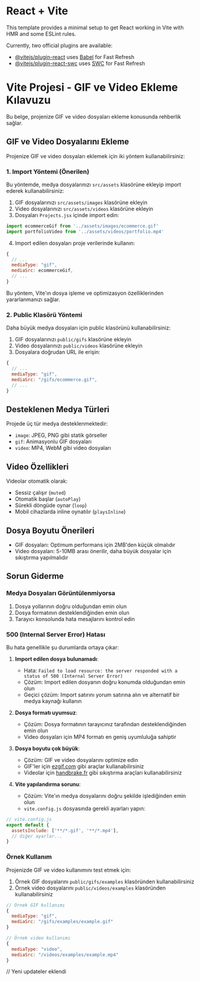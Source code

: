 # React + Vite

This template provides a minimal setup to get React working in Vite with HMR and some ESLint rules.

Currently, two official plugins are available:

- [@vitejs/plugin-react](https://github.com/vitejs/vite-plugin-react/blob/main/packages/plugin-react/README.md) uses [Babel](https://babeljs.io/) for Fast Refresh
- [@vitejs/plugin-react-swc](https://github.com/vitejs/vite-plugin-react-swc) uses [SWC](https://swc.rs/) for Fast Refresh

# Vite Projesi - GIF ve Video Ekleme Kılavuzu

Bu belge, projenize GIF ve video dosyaları ekleme konusunda rehberlik sağlar.

## GIF ve Video Dosyalarını Ekleme

Projenize GIF ve video dosyaları eklemek için iki yöntem kullanabilirsiniz:

### 1. Import Yöntemi (Önerilen)

Bu yöntemde, medya dosyalarınızı `src/assets` klasörüne ekleyip import ederek kullanabilirsiniz:

1. GIF dosyalarınızı `src/assets/images` klasörüne ekleyin
2. Video dosyalarınızı `src/assets/videos` klasörüne ekleyin
3. Dosyaları `Projects.jsx` içinde import edin:

```jsx
import ecommerceGif from '../assets/images/ecommerce.gif'
import portfolioVideo from '../assets/videos/portfolio.mp4'
```

4. Import edilen dosyaları proje verilerinde kullanın:

```jsx
{
  // ...
  mediaType: "gif",
  mediaSrc: ecommerceGif,
  // ...
}
```

Bu yöntem, Vite'ın dosya işleme ve optimizasyon özelliklerinden yararlanmanızı sağlar.

### 2. Public Klasörü Yöntemi

Daha büyük medya dosyaları için public klasörünü kullanabilirsiniz:

1. GIF dosyalarınızı `public/gifs` klasörüne ekleyin
2. Video dosyalarınızı `public/videos` klasörüne ekleyin
3. Dosyalara doğrudan URL ile erişin:

```jsx
{
  // ...
  mediaType: "gif",
  mediaSrc: "/gifs/ecommerce.gif",
  // ...
}
```

## Desteklenen Medya Türleri

Projede üç tür medya desteklenmektedir:

- `image`: JPEG, PNG gibi statik görseller
- `gif`: Animasyonlu GIF dosyaları
- `video`: MP4, WebM gibi video dosyaları

## Video Özellikleri

Videolar otomatik olarak:
- Sessiz çalışır (`muted`)
- Otomatik başlar (`autoPlay`)
- Sürekli döngüde oynar (`loop`)
- Mobil cihazlarda inline oynatılır (`playsInline`)

## Dosya Boyutu Önerileri

- GIF dosyaları: Optimum performans için 2MB'den küçük olmalıdır
- Video dosyaları: 5-10MB arası önerilir, daha büyük dosyalar için sıkıştırma yapılmalıdır

## Sorun Giderme

### Medya Dosyaları Görüntülenmiyorsa

1. Dosya yollarının doğru olduğundan emin olun
2. Dosya formatının desteklendiğinden emin olun
3. Tarayıcı konsolunda hata mesajlarını kontrol edin

### 500 (Internal Server Error) Hatası

Bu hata genellikle şu durumlarda ortaya çıkar:

1. **Import edilen dosya bulunamadı**: 
   - Hata: `Failed to load resource: the server responded with a status of 500 (Internal Server Error)`
   - Çözüm: Import edilen dosyanın doğru konumda olduğundan emin olun
   - Geçici çözüm: Import satırını yorum satırına alın ve alternatif bir medya kaynağı kullanın

2. **Dosya formatı uyumsuz**:
   - Çözüm: Dosya formatının tarayıcınız tarafından desteklendiğinden emin olun
   - Video dosyaları için MP4 formatı en geniş uyumluluğa sahiptir

3. **Dosya boyutu çok büyük**:
   - Çözüm: GIF ve video dosyalarını optimize edin
   - GIF'ler için [ezgif.com](https://ezgif.com/optimize) gibi araçlar kullanabilirsiniz
   - Videolar için [handbrake.fr](https://handbrake.fr/) gibi sıkıştırma araçları kullanabilirsiniz

4. **Vite yapılandırma sorunu**:
   - Çözüm: Vite'ın medya dosyalarını doğru şekilde işlediğinden emin olun
   - `vite.config.js` dosyasında gerekli ayarları yapın:

```js
// vite.config.js
export default {
  assetsInclude: ['**/*.gif', '**/*.mp4'],
  // diğer ayarlar...
}
```

### Örnek Kullanım

Projenizde GIF ve video kullanımını test etmek için:

1. Örnek GIF dosyalarını `public/gifs/examples` klasöründen kullanabilirsiniz
2. Örnek video dosyalarını `public/videos/examples` klasöründen kullanabilirsiniz

```jsx
// Örnek GIF kullanımı
{
  mediaType: "gif",
  mediaSrc: "/gifs/examples/example.gif"
}

// Örnek video kullanımı
{
  mediaType: "video",
  mediaSrc: "/videos/examples/example.mp4"
}
```

// Yeni updateler eklendi 
